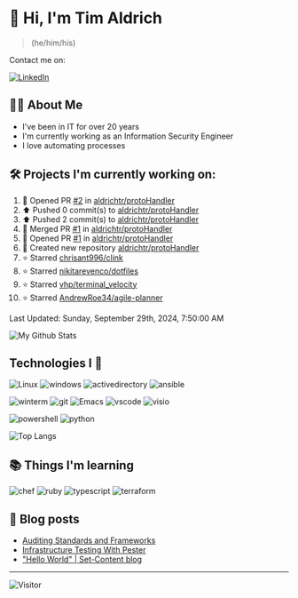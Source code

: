# 👋 Hi, I'm Tim Aldrich

> (he/him/his)

Contact me on:

<a href="https://www.linkedin.com/in/timothy-r-aldrich/?lipi=urn%3Ali%3Apage%3Ad_flagship3_feed%3BMS0i193dS%2Fi6SvBKYxyEnQ%3D%3D">![LinkedIn](https://img.shields.io/badge/LinkedIn-0077B5?style=for-the-badge&logo=linkedin&logoColor=white)</a>



## 👩‍💻 About Me

- I've been in IT for over 20 years
- I'm currently working as an Information Security Engineer
- I love automating processes

## 🛠️ Projects I'm currently working on:


<!--RECENT_ACTIVITY:start-->
1. 💪 Opened PR [#2](https://github.com/aldrichtr/protoHandler/pull/2) in [aldrichtr/protoHandler](https://github.com/aldrichtr/protoHandler)<br>
2. ⬆️ Pushed 0 commit(s) to [aldrichtr/protoHandler](https://github.com/aldrichtr/protoHandler)<br>
3. ⬆️ Pushed 2 commit(s) to [aldrichtr/protoHandler](https://github.com/aldrichtr/protoHandler)<br>
4. 🎉 Merged PR [#1](https://github.com/aldrichtr/protoHandler/pull/1) in [aldrichtr/protoHandler](https://github.com/aldrichtr/protoHandler)<br>
5. 💪 Opened PR [#1](https://github.com/aldrichtr/protoHandler/pull/1) in [aldrichtr/protoHandler](https://github.com/aldrichtr/protoHandler)<br>
6. 📔 Created new repository [aldrichtr/protoHandler](https://github.com/aldrichtr/protoHandler)<br>
7. ⭐ Starred [chrisant996/clink](https://github.com/chrisant996/clink)<br>
8. ⭐ Starred [nikitarevenco/dotfiles](https://github.com/nikitarevenco/dotfiles)<br>
9. ⭐ Starred [vhp/terminal_velocity](https://github.com/vhp/terminal_velocity)<br>
10. ⭐ Starred [AndrewRoe34/agile-planner](https://github.com/AndrewRoe34/agile-planner)<br>
<!--RECENT_ACTIVITY:end-->

<!--RECENT_ACTIVITY:last_update-->
Last Updated: Sunday, September 29th, 2024, 7:50:00 AM
<!--RECENT_ACTIVITY:last_update_end-->


<!--
  Configuration for the Github stats widget:
  https://github.com/anuraghazra/github-readme-stats
-->
![My Github Stats](https://github-readme-stats.vercel.app/api?username=aldrichtr&count_private=true&show=prs_merged,reviews&show_icons=true&theme=onedark)

## Technologies I 💖



<!--
  these urls are helpful in creating these:
  https://simpleicons.org/
  https://github.com/simple-icons/simple-icons/blob/develop/slugs.md
  https://shields.io/category/activity
-->

![Linux](https://img.shields.io/badge/linux-282C34?logo=linux&logoColor=white&style=plastic)
![windows](https://img.shields.io/badge/windows-282C34?logo=windows&style=plastic)
![activedirectory](https://img.shields.io/badge/activedirectory-282C34?logo=microsoft&style=plastic)
![ansible](https://img.shields.io/badge/ansible-282C34?logo=ansible&style=plastic)

![winterm](https://img.shields.io/badge/winterm-282C34?logo=windowsterminal&style=plastic)
![git](https://img.shields.io/badge/git-282C34?logo=git&logoColor=F05032&style=plastic)
![Emacs](https://img.shields.io/badge/gnuemacs-282C34?logo=gnuemacs&logoColor=blueviolet&style=plastic)
![vscode](https://img.shields.io/badge/vscode-282C34?logo=visualstudiocode&style=plastic)
![visio](https://img.shields.io/badge/visio-282C34?logo=microsoftvisio&style=plastic)

![powershell](https://img.shields.io/badge/powershell-282C34?logo=powershell&style=plastic)
![python](https://img.shields.io/badge/python-282C34?logo=python&style=282C34plastic)

![Top Langs](https://github-readme-stats.vercel.app/api/top-langs/?username=aldrichtr&layout=donut-vertical&theme=onedark)

## 📚 Things I'm learning

![chef](https://img.shields.io/badge/chef-282C34?logo=chef&style=plastic)
![ruby](https://img.shields.io/badge/ruby-282C34?logo=ruby&style=plastic)
![typescript](https://img.shields.io/badge/typescript-282C34?logo=typescript&style=plastic)
![terraform](https://img.shields.io/badge/terraform-282C34?logo=terraform&style=plastic)

## 📃 Blog posts

<!-- BLOG-POST-LIST:START -->
- [Auditing Standards and Frameworks](https://aldrichtr.github.io/posts/auditing-standards-and-frameworks/)
- [Infrastructure Testing With Pester](https://aldrichtr.github.io/posts/infrastructure-testing-with-pester/)
- [&quot;Hello World&quot; | Set-Content blog](https://aldrichtr.github.io/posts/my-first-post/)
<!-- BLOG-POST-LIST:END -->

---

![Visitor](https://visitor-badge.laobi.icu/badge?page_id=aldrichtr.aldrichtr)
